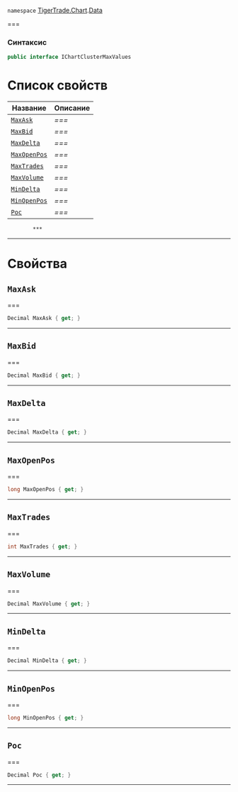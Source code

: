 
`namespace` [TigerTrade.Chart](../../TigerTrade.Chart.md).[Data](../../TigerTrade.Chart/Data.md)


===

### Синтаксис
```csharp
public interface IChartClusterMaxValues
```


# Список свойств
| Название | Описание |
| --- | --- |
| [`MaxAsk`](#property-maxask) | *===* |
| [`MaxBid`](#property-maxbid) | *===* |
| [`MaxDelta`](#property-maxdelta) | *===* |
| [`MaxOpenPos`](#property-maxopenpos) | *===* |
| [`MaxTrades`](#property-maxtrades) | *===* |
| [`MaxVolume`](#property-maxvolume) | *===* |
| [`MinDelta`](#property-mindelta) | *===* |
| [`MinOpenPos`](#property-minopenpos) | *===* |
| [`Poc`](#property-poc) | *===* |




            ***  
 ***  
# Свойства

## `MaxAsk`<a href="property-maxask" id="property-maxask"></a>
===
```csharp
Decimal MaxAsk { get; }
```  
***

## `MaxBid`<a href="property-maxbid" id="property-maxbid"></a>
===
```csharp
Decimal MaxBid { get; }
```  
***

## `MaxDelta`<a href="property-maxdelta" id="property-maxdelta"></a>
===
```csharp
Decimal MaxDelta { get; }
```  
***

## `MaxOpenPos`<a href="property-maxopenpos" id="property-maxopenpos"></a>
===
```csharp
long MaxOpenPos { get; }
```  
***

## `MaxTrades`<a href="property-maxtrades" id="property-maxtrades"></a>
===
```csharp
int MaxTrades { get; }
```  
***

## `MaxVolume`<a href="property-maxvolume" id="property-maxvolume"></a>
===
```csharp
Decimal MaxVolume { get; }
```  
***

## `MinDelta`<a href="property-mindelta" id="property-mindelta"></a>
===
```csharp
Decimal MinDelta { get; }
```  
***

## `MinOpenPos`<a href="property-minopenpos" id="property-minopenpos"></a>
===
```csharp
long MinOpenPos { get; }
```  
***

## `Poc`<a href="property-poc" id="property-poc"></a>
===
```csharp
Decimal Poc { get; }
```  
***

